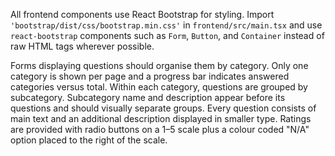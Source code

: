 All frontend components use React Bootstrap for styling.
Import `'bootstrap/dist/css/bootstrap.min.css'` in `frontend/src/main.tsx` and use `react-bootstrap` components such as `Form`, `Button`, and `Container` instead of raw HTML tags wherever possible.

Forms displaying questions should organise them by category. Only one category is shown per page and a progress bar indicates answered categories versus total.
Within each category, questions are grouped by subcategory. Subcategory name and description appear before its questions and should visually separate groups.
Every question consists of main text and an additional description displayed in smaller type.
Ratings are provided with radio buttons on a 1–5 scale plus a colour coded "N/A" option placed to the right of the scale.
